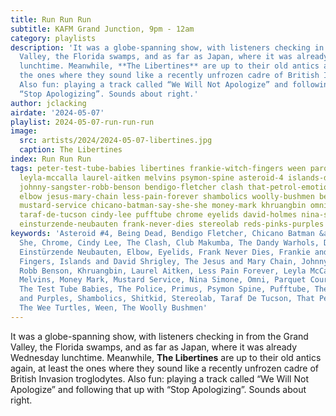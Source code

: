 ```yaml
---
title: Run Run Run
subtitle: KAFM Grand Junction, 9pm - 12am
category: playlists
description: 'It was a globe-spanning show, with listeners checking in from the Grand
  Valley, the Florida swamps, and as far as Japan, where it was already Wednesday
  lunchtime. Meanwhile, **The Libertines** are up to their old antics again, at least
  the ones where they sound like a recently unfrozen cadre of British Invasion troglodytes.
  Also fun: playing a track called “We Will Not Apologize” and following that up with
  “Stop Apologizing”. Sounds about right.'
author: jclacking
airdate: '2024-05-07'
playlist: 2024-05-07-run-run-run
image:
  src: artists/2024/2024-05-07-libertines.jpg
  caption: The Libertines
index: Run Run Run
tags: peter-test-tube-babies libertines frankie-witch-fingers ween parquet-courts
  leyla-mccalla laurel-aitken melvins psymon-spine asteroid-4 islands-david-shrigley
  johnny-sangster-robb-benson bendigo-fletcher clash that-petrol-emotion police dandy-warhols
  elbow jesus-mary-chain less-pain-forever shambolics woolly-bushmen being-dead wee-turtles
  mustard-service chicano-batman-say-she-she money-mark khruangbin omni shitkid primus
  taraf-de-tucson cindy-lee pufftube chrome eyelids david-holmes nina-simone club-makumba
  einsturzende-neubauten frank-never-dies stereolab reds-pinks-purples
keywords: 'Asteroid #4, Being Dead, Bendigo Fletcher, Chicano Batman &amp; Say She
  She, Chrome, Cindy Lee, The Clash, Club Makumba, The Dandy Warhols, David Holmes,
  Einstürzende Neubauten, Elbow, Eyelids, Frank Never Dies, Frankie and the Witch
  Fingers, Islands and David Shrigley, The Jesus and Mary Chain, Johnny Sangster And
  Robb Benson, Khruangbin, Laurel Aitken, Less Pain Forever, Leyla McCalla, The Libertines,
  Melvins, Money Mark, Mustard Service, Nina Simone, Omni, Parquet Courts, Peter &amp;
  The Test Tube Babies, The Police, Primus, Psymon Spine, Pufftube, The Reds, Pinks
  and Purples, Shambolics, Shitkid, Stereolab, Taraf De Tucson, That Petrol Emotion,
  The Wee Turtles, Ween, The Woolly Bushmen'
---
```

It was a globe-spanning show, with listeners checking in from the Grand Valley, the Florida swamps, and as far as Japan, where it was already Wednesday lunchtime. Meanwhile, **The Libertines** are up to their old antics again, at least the ones where they sound like a recently unfrozen cadre of British Invasion troglodytes. Also fun: playing a track called “We Will Not Apologize” and following that up with “Stop Apologizing”. Sounds about right.
